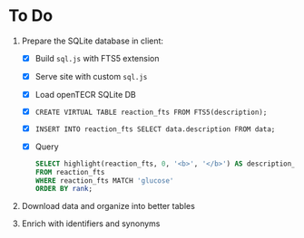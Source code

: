 # To Do

1. Prepare the SQLite database in client:

   - [x] Build `sql.js` with FTS5 extension
   - [x] Serve site with custom `sql.js`
   - [x] Load openTECR SQLite DB
   - [x] `CREATE VIRTUAL TABLE reaction_fts FROM FTS5(description);`
   - [x] `INSERT INTO reaction_fts SELECT data.description FROM data;`
   - [x] Query

     ```sql
     SELECT highlight(reaction_fts, 0, '<b>', '</b>') AS description_, rank
     FROM reaction_fts
     WHERE reaction_fts MATCH 'glucose'
     ORDER BY rank;
     ```

2. Download data and organize into better tables
3. Enrich with identifiers and synonyms

